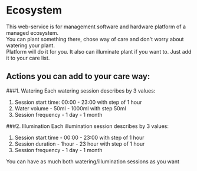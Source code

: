 # Ecosystem

This web-service is for management software and hardware platform of a managed ecosystem.  
You can plant something there, chose way of care and don't worry about watering your plant.  
Platform will do it for you. It also can illuminate plant if you want to. Just add it to your care list.  

## Actions you can add to your care way:
###1. Watering
Each watering session describes by 3 values:
1. Session start time: 00:00 - 23:00 with step of 1 hour               
2. Water volume - 50ml - 1000ml with step 50ml
3. Session frequency - 1 day - 1 month

###2. Illumination
Each illumination session describes by 3 values:
1. Session start time - 00:00 - 23:00 with step of 1 hour
2. Session duration - 1hour - 23 hour with step of 1 hour
3. Session frequency - 1 day - 1 month

You can have as much both watering/illumination sessions as you want
